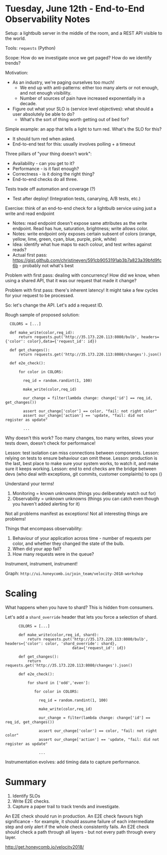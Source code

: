 # Tuesday, June 12th - End-to-End Observability Notes

Setup: a lightbulb server in the middle of the room, and a REST API visible to the world.

Tools: `requests` (Python)

Scope: How do we investigate once we get paged? How do we identify trends?

Motivation:
  - As an industry, we're paging ourselves too much! 
    - We end up with anti-patterns: either too many alerts or not enough, and not enough visibility.
    - Number of sources of pain have increased exponentially in a decade.
  - Figure out what your SLO is (service level objectives): what should a user absolutely be able to do?
    - What's the sort of thing worth getting out of bed for?

Simple example: an app that tells a light to turn red. What's the SLO for this? 
  - It should turn red when asked. 
  - End-to-end test for this: usually involves polling + a timeout

Three pillars of "your thing doesn't work":
  - Availability - can you get to it?
  - Performance - is it fast enough?
  - Correctness - is it doing the right thing?
  - End-to-end checks do all three.

Tests trade off automation and coverage (?)
  - Test after deploy! (Integration tests, canarying, A/B tests, etc.)


Exercise: think of an end-to-end check for a lightbulb service using just a write and read endpoint
  - Notes: read endpoint doesn't expose same attributes as the write endpoint. Read has hue, saturation, brightness; write allows color. 
  - Notes: write endpoint only exposes certain subsent of colors (orange, yellow, lime, green, cyan, blue, purple, pink, white)
  - Idea: identify what hue maps to each colour, and test writes against reads?
  - Actual first pass: https://gist.github.com/christineyen/591cb9053191ab3b7a823a39bfd9fc6b - probably not what's best

Problem with first pass: dealing with concurrency! How did we know, when using a shared API, that it was our request that made it change?

Problem with first pass: there's inherent latency! It might take a few cycles for your request to be processed.

So: let's change the API. Let's add a request ID.

Rough sample of proposed solution:

```
  COLORS = [...]

  def make_write(color,req_id):
      return requests.put('http://35.173.220.113:8080/bulb', headers={'color': color},data={'request_id': id})

  def get_changes():
      return requests.get('http://35.173.220.113:8080/changes').json()

  def e2e_check():

      for color in COLORS:

        req_id = random.randint(1, 100)

        make_write(color,req_id)

        our_change = filter(lambda change: change['id'] == req_id, get_changes())

        assert our_change['color'] == color, "fail: not right color"
        assert our_change['action'] == 'update, "fail: did not register as update"

        ...

```

Why doesn't this work? Too many changes, too many writes, slows your tests down, doesn't check for performance!

Lesson: test isolation can miss connections between components.
Lesson: relying on tests to ensure behaviour can omit these.
Lesson: production is the last, best place to make sure your system works, to watch it, and make sure it keeps working.
Lesson: end to end checks are the bridge between devs (who deal with exceptions, git commits, customer complaints) to ops ()

Understand your terms!

1. Monitoring = known unknowns (things you deliberately watch out for)
2. Observability = unknown unknowns (things you can catch even though you haven't added alerting for it)

Not all problems manifest as exceptions! Not all interesting things are problems!

Things that encompass observability:
  1. Behaviour of your application across time - number of requests per color, and whether they changed the state of the bulb.
  2. When did your app fail? 
  3. How many requests were in the queue?
  
Instrument, instrument, instrument!

Graph: `http://ui.honeycomb.io/join_team/velocity-2018-workshop`

# Scaling

What happens when you have to shard? This is hidden from consumers.

Let's add a `shard_override` header that lets you force a selection of shard.

```
      COLORS = [...]

      def make_write(color,req_id, shard):
          return requests.put('http://35.173.220.113:8080/bulb', headers={'color': color, 'shard_override': shard},
                              data={'request_id': id})

      def get_changes():
          return requests.get('http://35.173.220.113:8080/changes').json()

      def e2e_check():

          for shard in ['odd','even']:

             for color in COLORS:

               req_id = random.randint(1, 100)

               make_write(color,req_id)

               our_change = filter(lambda change: change['id'] == req_id, get_changes())

               assert our_change['color'] == color, "fail: not right color"
               assert our_change['action'] == 'update, "fail: did not register as update"

               ...

```

Instrumentation evolves: add timing data to capture performance. 

# Summary

1. Identify SLOs
2. Write E2E checks.
3. Capture a paper trail to track trends and investigate.


An E2E check should run in production.
An E2E check favours high significance - for example, it should assume failure of each intermediate step and only alert if the whole check consistently fails.
An E2E check should check a path through all layers - but not every path through every layer.

http://get.honeycomb.io/velocity2018/
